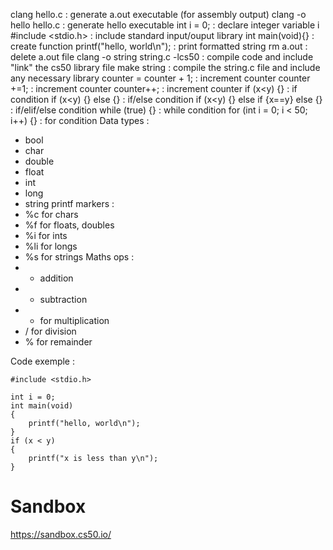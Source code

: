 clang hello.c : generate a.out executable (for assembly output)
clang -o hello hello.c : generate hello executable
int i = 0; : declare integer variable i
#include <stdio.h> : include standard input/ouput library
int main(void){} : create function
printf("hello, world\n"); : print formatted string
rm a.out : delete a.out file
clang -o string string.c -lcs50 : compile code and include "link" the cs50 library file
make string : compile the string.c file and include any necessary library
counter = counter + 1; : increment counter
counter +=1; : increment counter
counter++; : increment counter
if (x<y) {} : if condition
if (x<y) {} else {} : if/else condition
if (x<y) {} else if {x==y} else {} : if/elif/else condition
while (true) {} : while condition
for (int i = 0; i < 50; i++) {} : for condition
Data types : 
 - bool
 - char
 - double
 - float
 - int
 - long
 - string
printf markers : 
 - %c for chars
 - %f for floats, doubles
 - %i for ints
 - %li for longs
 - %s for strings
Maths ops : 
 - + addition
 - - subtraction
 - * for multiplication
 - / for division
 - % for remainder

Code exemple : 
```
#include <stdio.h>

int i = 0;
int main(void)
{
    printf("hello, world\n");
}
if (x < y)
{
    printf("x is less than y\n");
}
```

# Sandbox
https://sandbox.cs50.io/